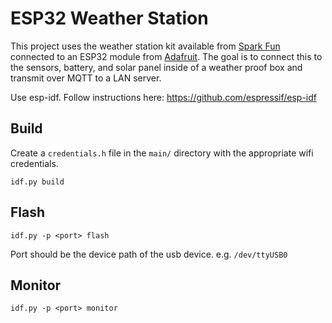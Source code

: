 #  ESP32 Weather Station

This project uses the weather station kit available from [Spark Fun](https://www.sparkfun.com/products/15901) connected to an ESP32 module from [Adafruit](https://www.adafruit.com/product/3269).
The goal is to connect this to the sensors, battery, and solar panel inside of a weather proof box and transmit over MQTT to a LAN server. 

Use esp-idf. Follow instructions here: https://github.com/espressif/esp-idf

## Build

Create a `credentials.h` file in the `main/` directory with the appropriate wifi credentials.

`idf.py build`

## Flash

`idf.py -p <port> flash`

Port should be the device path of the usb device. e.g. `/dev/ttyUSB0`

## Monitor

`idf.py -p <port> monitor`

